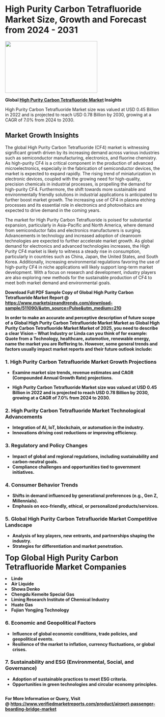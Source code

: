 <H1>High Purity Carbon Tetrafluoride Market Size, Growth and Forecast from 2024 - 2031</H1><img class="aligncenter size-medium wp-image-584254" src="https://thirdeyenews.in/wp-content/uploads/2024/09/Global-Market-Research-300x168.jpeg" alt="" width="300" height="168" /><p><strong>Global&nbsp;<a href="https://www.marketsizeandtrends.com/download-sample/511090/&amp;utm_source=Pulse&amp;utm_medium=210">High Purity Carbon Tetrafluoride Market</a> Insights</strong></p><p>High Purity Carbon Tetrafluoride Market size was valued at USD 0.45 Billion in 2022 and is projected to reach USD 0.78 Billion by 2030, growing at a CAGR of 7.0% from 2024 to 2030.</p><p><h2>Market Growth Insights</h2> <p>The global High Purity Carbon Tetrafluoride (CF4) market is witnessing significant growth driven by its increasing demand across various industries such as semiconductor manufacturing, electronics, and fluorine chemistry. As high-purity CF4 is a critical component in the production of advanced microelectronics, especially in the fabrication of semiconductor devices, the market is expected to expand rapidly. The rising trend of miniaturization in electronic devices, coupled with the growing need for high-quality, precision chemicals in industrial processes, is propelling the demand for high-purity CF4. Furthermore, the shift towards more sustainable and environmentally friendly solutions in industrial applications is anticipated to further boost market growth. The increasing use of CF4 in plasma etching processes and its essential role in electronics and photovoltaics are expected to drive demand in the coming years.</p> <p><strong></strong></p> <p>The market for High Purity Carbon Tetrafluoride is poised for substantial expansion, particularly in Asia-Pacific and North America, where demand from semiconductor fabs and electronics manufacturers is surging. Advancements in technology and increased adoption of cleanroom technologies are expected to further accelerate market growth. As global demand for electronics and advanced technologies increases, the High Purity CF4 market is likely to witness a steady rise in consumption, particularly in countries such as China, Japan, the United States, and South Korea. Additionally, increasing environmental regulations favoring the use of high-purity CF4 in niche applications will likely support long-term market development. With a focus on research and development, industry players are also exploring new methods for the sustainable production of CF4 to meet both market demand and environmental goals.</p> <p><strong></p><p><span class=""><strong>Download Full PDF Sample Copy of Global High Purity Carbon Tetrafluoride Market Report</strong> @ <a href="https://www.marketsizeandtrends.com/download-sample/511090/&amp;utm_source=Pulse&amp;utm_medium=210" target="_blank">https://www.marketsizeandtrends.com/download-sample/511090/&amp;utm_source=Pulse&amp;utm_medium=210</a></span></p><p>In order to make an accurate and perceptive description of future scope of a Global&nbsp;High Purity Carbon Tetrafluoride Market Market as Global&nbsp;High Purity Carbon Tetrafluoride Market Market of 2025, you need to describe a clear Vision &ndash; What Industry or Linda can you think of for example: Quote from a Technology, healthcare, automotive, renewable energy, name the market you are Reffering to. However, some general trends and factors usually impact market reports and their future outlook include:</p><h3>1.&nbsp;<strong>High Purity Carbon Tetrafluoride Market Growth Projections</strong></h3><ul><li>Examine market size trends, revenue estimates and CAGR (Compounded Annual Growth Rate) projections.</li><li><p>High Purity Carbon Tetrafluoride Market size was valued at USD 0.45 Billion in 2022 and is projected to reach USD 0.78 Billion by 2030, growing at a CAGR of 7.0% from 2024 to 2030.</p></li></ul><h3>2.&nbsp;<strong>High Purity Carbon Tetrafluoride Market Technological Advancements</strong></h3><ul><li>Integration of AI, IoT, blockchain, or automation in the industry.</li><li>Innovations driving cost reductions or improving efficiency.</li></ul><h3>3.&nbsp;<strong>Regulatory and Policy Changes</strong></h3><ul><li>Impact of global and regional regulations, including sustainability and carbon-neutral goals.</li><li>Compliance challenges and opportunities tied to government initiatives.</li></ul><h3>4.&nbsp;<strong>Consumer Behavior Trends</strong></h3><ul><li>Shifts in demand influenced by generational preferences (e.g., Gen Z, Millennials).</li><li>Emphasis on eco-friendly, ethical, or personalized products/services.</li></ul><h3>5.&nbsp;<strong>Global High Purity Carbon Tetrafluoride Market Competitive Landscape</strong></h3><ul><li>Analysis of key players, new entrants, and partnerships shaping the industry.</li><li>Strategies for differentiation and market penetration.</li></ul><p data-pm-slice="1 1 []"><span style="color: inherit; font-family: inherit; font-size: 25px;">Top Global High Purity Carbon Tetrafluoride Market Companies</span></p><div class="" data-test-id=""><p><li>Linde</li><li> Air Liquide</li><li> Showa Denko</li><li> Chengdu Kemeite Special Gas</li><li> Liming Research Institute of Chemical Industry</li><li> Huate Gas</li><li> Fujian Yongjing Technology</li></p></div><h3>6.&nbsp;<strong>Economic and Geopolitical Factors</strong></h3><ul><li>Influence of global economic conditions, trade policies, and geopolitical events.</li><li>Resilience of the market to inflation, currency fluctuations, or global crises.</li></ul><h3>7.&nbsp;<strong>Sustainability and ESG (Environmental, Social, and Governance)</strong></h3><ul><li>Adoption of sustainable practices to meet ESG criteria.</li><li>Opportunities in green technologies and circular economy principles.</li></ul><h2><strong style="font-size: 14px;">For More Information or Query, Visit @&nbsp;</strong><a style="background-color: #ffffff; font-size: 14px;" href="https://www.marketsizeandtrends.com/report/high-purity-carbon-tetrafluoride-market/" target="_blank">https://www.verifiedmarketreports.com/product/airport-passenger-boarding-bridge-market</a></h2>
